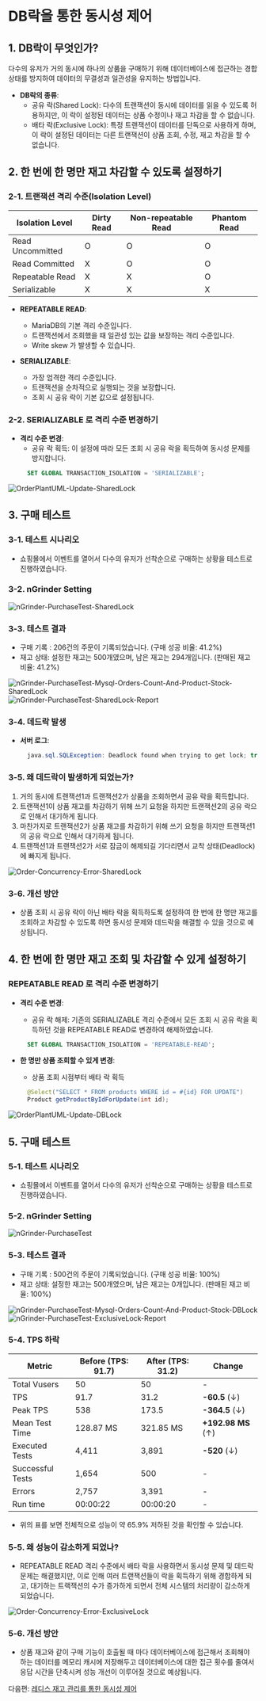 # DB락을 통한 동시성 제어

## 1. DB락이 무엇인가?
다수의 유저가 거의 동시에 하나의 상품을 구매하기 위해 데이터베이스에 접근하는 경합 상태를 방지하여 데이터의 무결성과 일관성을 유지하는 방법입니다.

  - **DB락의 종류**:
    - 공유 락(Shared Lock): 다수의 트랜잭션이 동시에 데이터를 읽을 수 있도록 허용하지만, 이 락이 설정된 데이터는 상품 수정이나 재고 차감을 할 수 없습니다.
    - 배타 락(Exclusive Lock): 특정 트랜잭션이 데이터를 단독으로 사용하게 하며, 이 락이 설정된 데이터는 다른 트랜잭션이 상품 조회, 수정, 재고 차감을 할 수 없습니다.

## 2. 한 번에 한 명만 재고 차감할 수 있도록 설정하기

### 2-1. 트랜잭션 격리 수준(Isolation Level)
| Isolation Level     | Dirty Read | Non-repeatable Read | Phantom Read |
|---------------------|------------|----------------------|--------------|
| Read Uncommitted    | O          | O                    | O            |
| Read Committed      | X          | O                    | O            |
| Repeatable Read     | X          | X                    | O            |
| Serializable        | X          | X                    | X            |
  - **REPEATABLE READ**:
    - MariaDB의 기본 격리 수준입니다.
    - 트랜잭션에서 조회했을 때 일관성 있는 값을 보장하는 격리 수준입니다.
    - Write skew 가 발생할 수 있습니다.
   
  - **SERIALIZABLE**:
    - 가장 엄격한 격리 수준입니다.
    - 트랜잭션을 순차적으로 실행되는 것을 보장합니다.
    - 조회 시 공유 락이 기본 값으로 설정됩니다.

### 2-2. SERIALIZABLE 로 격리 수준 변경하기   
  - **격리 수준 변경**:
    - 공유 락 획득: 이 설정에 따라 모든 조회 시 공유 락을 획득하여 동시성 문제를 방지합니다.
    ```sql
      SET GLOBAL TRANSACTION_ISOLATION = 'SERIALIZABLE';
    ```
  
![OrderPlantUML-Update-SharedLock](../images/OrderPlantUML-Update-SharedLock.png)
## 3. 구매 테스트
### 3-1. 테스트 시나리오
  - 쇼핑몰에서 이벤트를 열어서 다수의 유저가 선착순으로 구매하는 상황을 테스트로 진행하였습니다.

### 3-2. nGrinder Setting
![nGrinder-PurchaseTest-SharedLock](../images/nGrinder-PurchaseTest-SharedLock.png)

### 3-3. 테스트 결과
  - 구매 기록 : 206건의 주문이 기록되었습니다. (구매 성공 비율: 41.2%)
  - 재고 상태: 설정한 재고는 500개였으며, 남은 재고는 294개입니다. (판매된 재고 비율: 41.2%)

![nGrinder-PurchaseTest-Mysql-Orders-Count-And-Product-Stock-SharedLock](../images/nGrinder-PurchaseTest-Mysql-Orders-Count-And-Product-Stock-SharedLock.png)
![nGrinder-PurchaseTest-SharedLock-Report](../images/nGrinder-PurchaseTest-SharedLock-Report.png)

### 3-4. 데드락 발생
  - **서버 로그**:
    ```java
      java.sql.SQLException: Deadlock found when trying to get lock; try restarting transaction
    ```
    
### 3-5. 왜 데드락이 발생하게 되었는가?
  1. 거의 동시에 트랜잭션1과 트랜잭션2가 상품을 조회하면서 공유 락을 획득합니다.
  2. 트랜잭션1이 상품 재고를 차감하기 위해 쓰기 요청을 하지만 트랜잭션2의 공유 락으로 인해서 대기하게 됩니다.
  3. 마찬가지로 트랜잭션2가 상품 재고를 차감하기 위해 쓰기 요청을 하지만 트랜잭션1의 공유 락으로 인해서 대기하게 됩니다.
  4. 트랜잭션1과 트랜잭션2가 서로 잠금이 해제되길 기다리면서 교착 상태(Deadlock)에 빠지게 됩니다.

![Order-Concurrency-Error-SharedLock](../images/Order-Concurrency-Error-SharedLock.png)
   
### 3-6. 개선 방안
  - 상품 조회 시 공유 락이 아닌 배타 락을 획득하도록 설정하여 한 번에 한 명만 재고를 조회하고 차감할 수 있도록 하면 동시성 문제와 데드락을 해결할 수 있을 것으로 예상됩니다.

## 4. 한 번에 한 명만 재고 조회 및 차감할 수 있게 설정하기

### REPEATABLE READ 로 격리 수준 변경하기   
  - **격리 수준 변경**:
    - 공유 락 해제: 기존의 SERIALIZABLE 격리 수준에서 모든 조회 시 공유 락을 획득하던 것을 REPEATABLE READ로 변경하여 해제하였습니다.
    ```sql
      SET GLOBAL TRANSACTION_ISOLATION = 'REPEATABLE-READ';
    ```
    
  - **한 명만 상품 조회할 수 있게 변경**:
    - 상품 조회 시점부터 배타 락 획득
    ```java
      @Select("SELECT * FROM products WHERE id = #{id} FOR UPDATE")
      Product getProductByIdForUpdate(int id);
    ```
    
![OrderPlantUML-Update-DBLock](../images/OrderPlantUML-Update-DBLock.png)

## 5. 구매 테스트
### 5-1. 테스트 시나리오
  - 쇼핑몰에서 이벤트를 열어서 다수의 유저가 선착순으로 구매하는 상황을 테스트로 진행하였습니다.

### 5-2. nGrinder Setting
![nGrinder-PurchaseTest](../images/nGrinder-PurchaseTest.png)

### 5-3. 테스트 결과
  - 구매 기록 : 500건의 주문이 기록되었습니다. (구매 성공 비율: 100%)
  - 재고 상태: 설정한 재고는 500개였으며, 남은 재고는 0개입니다. (판매된 재고 비율: 100%)

![nGrinder-PurchaseTest-Mysql-Orders-Count-And-Product-Stock-DBLock](../images/nGrinder-PurchaseTest-Mysql-Orders-Count-And-Product-Stock-DBLock.png)
![nGrinder-PurchaseTest-ExclusiveLock-Report](../images/nGrinder-PurchaseTest-ExclusiveLock-Report.png)


### 5-4. TPS 하락
| Metric              | Before (TPS: 91.7) | After (TPS: 31.2) | Change             |
|---------------------|--------------------|--------------------|---------------------|
| Total Vusers        | 50                 | 50                 | -                   |
| TPS                 | 91.7               | 31.2               | **-60.5** (↓)       |
| Peak TPS            | 538                | 173.5              | **-364.5** (↓)      |
| Mean Test Time      | 128.87 MS          | 321.85 MS          | **+192.98 MS** (↑)  |
| Executed Tests      | 4,411              | 3,891              | **-520** (↓)        |
| Successful Tests    | 1,654              | 500                | -                   |
| Errors              | 2,757              | 3,391              | -                   |
| Run time            | 00:00:22           | 00:00:20           | -                   |

- 위의 표를 보면 전체적으로 성능이 약 65.9% 저하된 것을 확인할 수 있습니다.

### 5-5. 왜 성능이 감소하게 되었나?
- REPEATABLE READ 격리 수준에서 배타 락을 사용하면서 동시성 문제 및 데드락 문제는 해결했지만, 이로 인해 여러 트랜잭션들이 락을 획득하기 위해 경합하게 되고, 대기하는 트랙잭션의 수가 증가하게 되면서 전체 시스템의 처리량이 감소하게 되었습니다.

![Order-Concurrency-Error-ExclusiveLock](../images/Order-Concurrency-Error-ExclusiveLock.png)

### 5-6. 개선 방안
  - 상품 재고와 같이 구매 기능이 호출될 때 마다 데이터베이스에 접근해서 조회해야 하는 데이터를 메모리 캐시에 저장해두고 데이터베이스에 대한 접근 횟수를 줄여서 응답 시간을 단축시켜 성능 개선이 이루어질 것으로 예상됩니다.

다음편: [레디스 재고 관리를 통한 동시성 제어](Redis-Inventory-Control.md)
